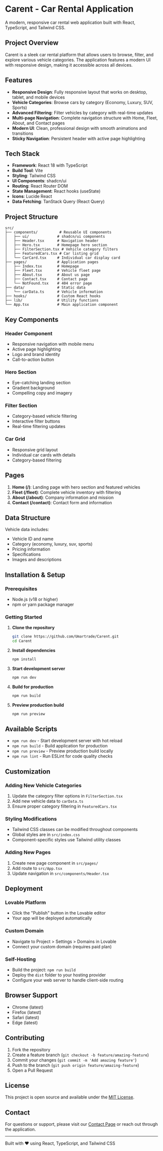 
# Carent - Car Rental Application

A modern, responsive car rental web application built with React, TypeScript, and Tailwind CSS.

## Project Overview

Carent is a sleek car rental platform that allows users to browse, filter, and explore various vehicle categories. The application features a modern UI with responsive design, making it accessible across all devices.

## Features

- **Responsive Design**: Fully responsive layout that works on desktop, tablet, and mobile devices
- **Vehicle Categories**: Browse cars by category (Economy, Luxury, SUV, Sports)
- **Advanced Filtering**: Filter vehicles by category with real-time updates
- **Multi-page Navigation**: Complete navigation structure with Home, Fleet, About, and Contact pages
- **Modern UI**: Clean, professional design with smooth animations and transitions
- **Sticky Navigation**: Persistent header with active page highlighting

## Tech Stack

- **Framework**: React 18 with TypeScript
- **Build Tool**: Vite
- **Styling**: Tailwind CSS
- **UI Components**: shadcn/ui
- **Routing**: React Router DOM
- **State Management**: React hooks (useState)
- **Icons**: Lucide React
- **Data Fetching**: TanStack Query (React Query)

## Project Structure

```
src/
├── components/          # Reusable UI components
│   ├── ui/             # shadcn/ui components
│   ├── Header.tsx      # Navigation header
│   ├── Hero.tsx        # Homepage hero section
│   ├── FilterSection.tsx # Vehicle category filters
│   ├── FeaturedCars.tsx # Car listing grid
│   └── CarCard.tsx     # Individual car display card
├── pages/              # Application pages
│   ├── Index.tsx       # Homepage
│   ├── Fleet.tsx       # Vehicle fleet page
│   ├── About.tsx       # About us page
│   ├── Contact.tsx     # Contact page
│   └── NotFound.tsx    # 404 error page
├── data/               # Static data
│   └── carData.ts      # Vehicle information
├── hooks/              # Custom React hooks
├── lib/                # Utility functions
└── App.tsx             # Main application component
```

## Key Components

### Header Component
- Responsive navigation with mobile menu
- Active page highlighting
- Logo and brand identity
- Call-to-action button

### Hero Section
- Eye-catching landing section
- Gradient background
- Compelling copy and imagery

### Filter Section
- Category-based vehicle filtering
- Interactive filter buttons
- Real-time filtering updates

### Car Grid
- Responsive grid layout
- Individual car cards with details
- Category-based filtering

## Pages

1. **Home (/)**: Landing page with hero section and featured vehicles
2. **Fleet (/fleet)**: Complete vehicle inventory with filtering
3. **About (/about)**: Company information and mission
4. **Contact (/contact)**: Contact form and information

## Data Structure

Vehicle data includes:
- Vehicle ID and name
- Category (economy, luxury, suv, sports)
- Pricing information
- Specifications
- Images and descriptions

## Installation & Setup

### Prerequisites
- Node.js (v18 or higher)
- npm or yarn package manager

### Getting Started

1. **Clone the repository**
   ```bash
   git clone https://github.com/Umartrade/Carent.git
   cd Carent
   ```

2. **Install dependencies**
   ```bash
   npm install
   ```

3. **Start development server**
   ```bash
   npm run dev
   ```

4. **Build for production**
   ```bash
   npm run build
   ```

5. **Preview production build**
   ```bash
   npm run preview
   ```

## Available Scripts

- `npm run dev` - Start development server with hot reload
- `npm run build` - Build application for production
- `npm run preview` - Preview production build locally
- `npm run lint` - Run ESLint for code quality checks

## Customization

### Adding New Vehicle Categories
1. Update the category filter options in `FilterSection.tsx`
2. Add new vehicle data to `carData.ts`
3. Ensure proper category filtering in `FeaturedCars.tsx`

### Styling Modifications
- Tailwind CSS classes can be modified throughout components
- Global styles are in `src/index.css`
- Component-specific styles use Tailwind utility classes

### Adding New Pages
1. Create new page component in `src/pages/`
2. Add route to `src/App.tsx`
3. Update navigation in `src/components/Header.tsx`

## Deployment

### Lovable Platform
- Click the "Publish" button in the Lovable editor
- Your app will be deployed automatically

### Custom Domain
- Navigate to Project > Settings > Domains in Lovable
- Connect your custom domain (requires paid plan)

### Self-Hosting
- Build the project: `npm run build`
- Deploy the `dist` folder to your hosting provider
- Configure your web server to handle client-side routing

## Browser Support

- Chrome (latest)
- Firefox (latest)
- Safari (latest)
- Edge (latest)

## Contributing

1. Fork the repository
2. Create a feature branch (`git checkout -b feature/amazing-feature`)
3. Commit your changes (`git commit -m 'Add amazing feature'`)
4. Push to the branch (`git push origin feature/amazing-feature`)
5. Open a Pull Request

## License

This project is open source and available under the [MIT License](LICENSE).

## Contact

For questions or support, please visit our [Contact Page](./src/pages/Contact.tsx) or reach out through the application.

---

Built with ❤️ using React, TypeScript, and Tailwind CSS
